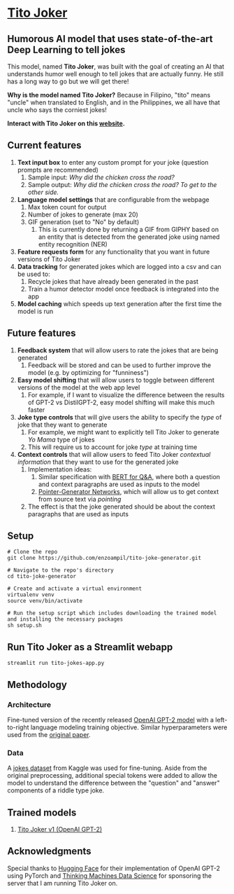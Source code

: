 # [Tito Joker](http://streamlit.thinkingmachin.es:8080/)
## Humorous AI model that uses state-of-the-art Deep Learning to tell jokes

This model, named **Tito Joker**, was built with the goal of creating an AI that understands humor well enough to tell jokes that are actually funny. He still has a long way to go but we will get there!

**Why is the model named Tito Joker?** Because in Filipino, "tito" means "uncle" when translated to English, and in the Philippines, we all have that uncle who says the corniest jokes!

**Interact with Tito Joker on this [website](http://streamlit.thinkingmachin.es:8080/).**

## Current features
1. **Text input box** to enter any custom prompt for your joke (question prompts are recommended)
    1. Sample input: *Why did the chicken cross the road?*
    2. Sample output: *Why did the chicken cross the road? To get to the other side.*
2. **Language model settings** that are configurable from the webpage
    1. Max token count for output
    2. Number of jokes to generate (max 20)
    3. GIF generation (set to "No" by default)
        1. This is currently done by returning a GIF from GIPHY based on an entity that is detected from the generated joke using named entity recognition (NER)
3. **Feature requests form** for any functionality that you want in future versions of Tito Joker
4. **Data tracking** for generated jokes which are logged into a csv and can be used to:
    1. Recycle jokes that have already been generated in the past
    2. Train a humor detector model once feedback is integrated into the app
5. **Model caching** which speeds up text generation after the first time the model is run

## Future features
1. **Feedback system** that will allow users to rate the jokes that are being generated
    1. Feedback will be stored and can be used to further improve the model (e.g. by optimizing for "funniness")
2. **Easy model shifting** that will allow users to toggle between different versions of the model at the web app level
    1. For example, if I want to visualize the difference between the results of GPT-2 vs DistilGPT-2, easy model shifting will make this much faster
3. **Joke type controls** that will give users the ability to specify the *type* of joke that they want to generate
    1. For example, we might want to explicitly tell Tito Joker to generate *Yo Mama* type of jokes
    2. This will require us to account for joke *type* at training time
4. **Context controls** that will allow users to feed Tito Joker *contextual information* that they want to use for the generated joke
    1. Implementation ideas:
        1. Similar specification with [BERT for Q&A](https://arxiv.org/abs/1810.04805), where both a question and context paragraphs are used as inputs to the model
        2. [Pointer-Generator Networks](https://arxiv.org/abs/1704.04368), which will allow us to get context from source text via *pointing*
    2. The effect is that the joke generated should be about the context paragraphs that are used as inputs

## Setup

```
# Clone the repo
git clone https://github.com/enzoampil/tito-joke-generator.git

# Navigate to the repo's directory
cd tito-joke-generator

# Create and activate a virtual environment
virtualenv venv
source venv/bin/activate

# Run the setup script which includes downloading the trained model and installing the necessary packages
sh setup.sh
```

## Run Tito Joker as a Streamlit webapp

```
streamlit run tito-jokes-app.py
```

## Methodology

### Architecture
Fine-tuned version of the recently released [OpenAI GPT-2 model](https://openai.com/blog/gpt-2-1-5b-release/) with a left-to-right language modeling training objective. Similar hyperparameters were used from the [original paper](https://d4mucfpksywv.cloudfront.net/better-language-models/language_models_are_unsupervised_multitask_learners.pdf).

### Data
A [jokes dataset](https://www.kaggle.com/abhinavmoudgil95/short-jokes) from Kaggle was used for fine-tuning. Aside from the original preprocessing, additional special tokens were added to allow the model to understand the difference between the "question" and "answer" components of a riddle type joke.

## Trained models
1. [Tito Joker v1 (OpenAI GPT-2)](https://storage.googleapis.com/joke-generator-model1/model1.zip)

## Acknowledgments

Special thanks to [Hugging Face](https://huggingface.co/) for their implementation of OpenAI GPT-2 using PyTorch and [Thinking Machines Data Science](https://thinkingmachin.es/) for sponsoring the server that I am running Tito Joker on.
